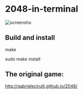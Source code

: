 # 2048-in-terminal

![screensho](https://github.com/alewmoose/at2048/blob/master/screenshot.png)

## Build and install

make

sudo make install


## The original game:
http://gabrielecirulli.github.io/2048/
